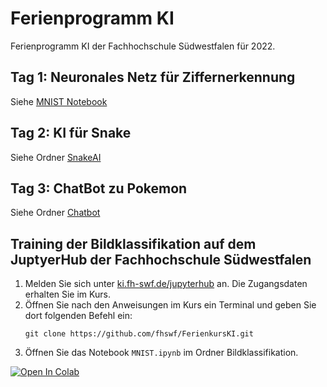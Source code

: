 # Ferienprogramm KI

Ferienprogramm KI der Fachhochschule Südwestfalen für 2022.

## Tag 1: Neuronales Netz für Ziffernerkennung
Siehe [MNIST Notebook](MNIST.ipynb)

## Tag 2: KI für Snake
Siehe Ordner [SnakeAI](SnakeAI)

## Tag 3: ChatBot zu Pokemon
Siehe Ordner [Chatbot](Chatbot)




## Training der Bildklassifikation auf dem JuptyerHub der Fachhochschule Südwestfalen

1. Melden Sie sich unter [ki.fh-swf.de/jupyterhub](https://www.ki.fh-swf.de/jupyterhub) an. Die Zugangsdaten erhalten Sie im Kurs.
2. Öffnen Sie nach den Anweisungen im Kurs ein Terminal und geben Sie dort folgenden Befehl ein:
    ```
    git clone https://github.com/fhswf/FerienkursKI.git
    ```
3. Öffnen Sie das Notebook `MNIST.ipynb` im Ordner Bildklassifikation.

[![Open In Colab](https://colab.research.google.com/assets/colab-badge.svg)](https://colab.research.google.com/github/fhswf/FerienkursKI/blob/main/Bildklassifikation/MNIST.ipynb)
